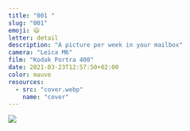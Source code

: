 ```yaml
---
title: "001 "
slug: "001"
emoji: 😃
letter: detail
description: "A picture per week in your mailbox"
camera: "Leica M6"
film: "Kodak Portra 400"
date: 2021-03-23T12:57:50+02:00
color: mauve
resources:
  - src: "cover.webp"
    name: "cover"
---
```

![](cover)
